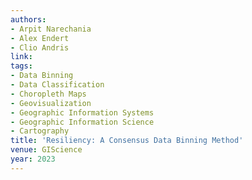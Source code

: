 ```yaml
---
authors:
- Arpit Narechania
- Alex Endert
- Clio Andris
link: 
tags:
- Data Binning
- Data Classification
- Choropleth Maps
- Geovisualization
- Geographic Information Systems
- Geographic Information Science
- Cartography
title: 'Resiliency: A Consensus Data Binning Method'
venue: GIScience
year: 2023
---
```

